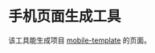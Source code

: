 # 手机页面生成工具
该工具能生成项目 [mobile-template](https://github.com/iamjoel/front-end-template/tree/master/mobile) 的页面。



